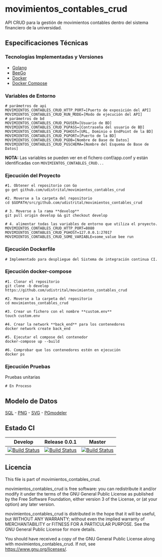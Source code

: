 # movimientos_contables_crud

API CRUD para la gestión de movimientos contables dentro del sistema financiero de la universidad.

## Especificaciones Técnicas

### Tecnologías Implementadas y Versiones

- [Golang](https://github.com/udistrital/introduccion_oas/blob/master/instalacion_de_herramientas/golang.md)
- [BeeGo](https://github.com/udistrital/introduccion_oas/blob/master/instalacion_de_herramientas/beego.md)
- [Docker](https://docs.docker.com/engine/install/ubuntu/)
- [Docker Compose](https://docs.docker.com/compose/)

### Variables de Entorno

```shell
# parámetros de api
MOVIMIENTOS_CONTABLES_CRUD_HTTP_PORT=[Puerto de exposición del API]
MOVIMIENTOS_CONTABLES_CRUD_RUN_MODE=[Modo de ejecución del API]
# parámetros de bd
MOVIMIENTOS_CONTABLES_CRUD_PGUSER=[Usuario de BD]
MOVIMIENTOS_CONTABLES_CRUD_PGPASS=[Contraseña del usuario de BD]
MOVIMIENTOS_CONTABLES_CRUD_PGHOST=[URL, Dominio o EndPoint de la BD]
MOVIMIENTOS_CONTABLES_CRUD_PGPORT=[Puerto de la BD]
MOVIMIENTOS_CONTABLES_CRUD_PGDB=[Nombre de Base de Datos]
MOVIMIENTOS_CONTABLES_CRUD_PGSCHEMA=[Nombre del Esquema de Base de Datos]
```

**NOTA:** Las variables se pueden ver en el fichero conf/app.conf y están identificadas con `MOVIMIENTOS_CONTABLES_CRUD...`

### Ejecución del Proyecto

```shell
#1. Obtener el repositorio con Go
go get github.com/udistrital/movimientos_contables_crud

#2. Moverse a la carpeta del repositorio
cd $GOPATH/src/github.com/udistrital/movimientos_contables_crud

# 3. Moverse a la rama **develop**
git pull origin develop && git checkout develop

# 4. alimentar todas las variables de entorno que utiliza el proyecto.
MOVIMIENTOS_CONTABLES_CRUD_HTTP_PORT=8080 MOVIMIENTOS_CONTABLES_CRUD_PGHOST=127.0.0.1:27017 MOVIMIENTOS_CONTABLES_CRUD_SOME_VARIABLE=some_value bee run
```

### Ejecución Dockerfile

```shell
# Implementado para despliegue del Sistema de integración continua CI.
```

### Ejecución docker-compose

```shell
#1. Clonar el repositorio
git clone -b develop https://github.com/udistrital/movimientos_contables_crud

#2. Moverse a la carpeta del repositorio
cd movimientos_contables_crud

#3. Crear un fichero con el nombre **custom.env**
touch custom.env

#4. Crear la network **back_end** para los contenedores
docker network create back_end

#5. Ejecutar el compose del contenedor
docker-compose up --build

#6. Comprobar que los contenedores estén en ejecución
docker ps
```

### Ejecución Pruebas

Pruebas unitarias

```shell
# En Proceso
```

## Modelo de Datos

[SQL](sql/modelo_movimientos_contables_crud.png) -
[PNG](sql/modelo_movimientos_contables_crud.png) -
[SVG](sql/movimientos_contables.svg) -
[PGmodeler](sql/movimientos_contables.dbm)

## Estado CI

| Develop | Release 0.0.1 | Master |
| -- | -- | -- |
| [![Build Status](https://hubci.portaloas.udistrital.edu.co/api/badges/udistrital/movimientos_contables_crud/status.svg?ref=refs/heads/develop)](https://hubci.portaloas.udistrital.edu.co/udistrital/movimientos_contables_crud) | [![Build Status](https://hubci.portaloas.udistrital.edu.co/api/badges/udistrital/movimientos_contables_crud/status.svg?ref=refs/heads/release/0.0.1)](https://hubci.portaloas.udistrital.edu.co/udistrital/movimientos_contables_crud) | [![Build Status](https://hubci.portaloas.udistrital.edu.co/api/badges/udistrital/movimientos_contables_crud/status.svg?ref=refs/heads/master)](https://hubci.portaloas.udistrital.edu.co/udistrital/movimientos_contables_crud) |

## Licencia

This file is part of movimientos_contables_crud.

movimientos_contables_crud is free software: you can redistribute it and/or modify it under the terms of the GNU General Public License as published by the Free Software Foundation, either version 3 of the License, or (at your option) any later version.

movimientos_contables_crud is distributed in the hope that it will be useful, but WITHOUT ANY WARRANTY; without even the implied warranty of MERCHANTABILITY or FITNESS FOR A PARTICULAR PURPOSE. See the GNU General Public License for more details.

You should have received a copy of the GNU General Public License along with movimientos_contables_crud. If not, see https://www.gnu.org/licenses/.
